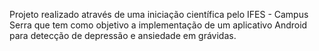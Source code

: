 Projeto realizado através de uma iniciação científica pelo IFES - Campus Serra que tem como objetivo a implementação de um aplicativo Android para detecção de depressão e ansiedade em grávidas.
